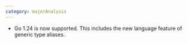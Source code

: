 ```yaml
---
category: majorAnalysis
---
```

* Go 1.24 is now supported. This includes the new language feature of generic type aliases.
